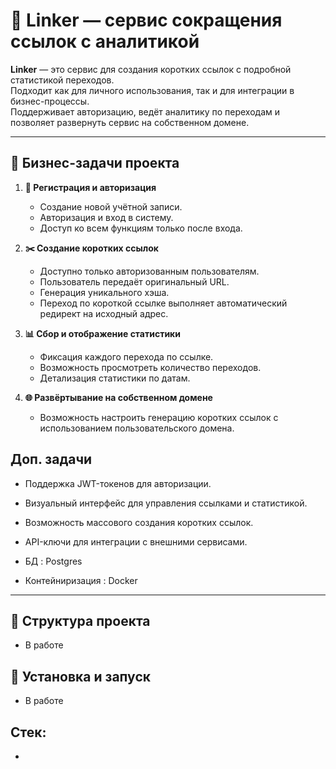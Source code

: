 # 🔗 Linker — сервис сокращения ссылок с аналитикой

**Linker** — это сервис для создания коротких ссылок с подробной статистикой переходов.  
Подходит как для личного использования, так и для интеграции в бизнес-процессы.  
Поддерживает авторизацию, ведёт аналитику по переходам и позволяет развернуть сервис на собственном домене.

---

## 📌 Бизнес-задачи проекта

1. **🔑 Регистрация и авторизация**
   - Создание новой учётной записи.
   - Авторизация и вход в систему.
   - Доступ ко всем функциям только после входа.

2. **✂️ Создание коротких ссылок**
   - Доступно только авторизованным пользователям.
   - Пользователь передаёт оригинальный URL.
   - Генерация уникального хэша.
   - Переход по короткой ссылке выполняет автоматический редирект на исходный адрес.

3. **📊 Сбор и отображение статистики**
   - Фиксация каждого перехода по ссылке.
   - Возможность просмотреть количество переходов.
   - Детализация статистики по датам.

4. **🌐 Развёртывание на собственном домене**
   - Возможность настроить генерацию коротких ссылок с использованием пользовательского домена.

## Доп. задачи
   - Поддержка JWT-токенов для авторизации.

   - Визуальный интерфейс для управления ссылками и статистикой.

   - Возможность массового создания коротких ссылок.

   - API-ключи для интеграции с внешними сервисами.

   - БД : Postgres
   
   - Контейниризация : Docker

---

## 📂 Структура проекта
   - В работе
## 🚀 Установка и запуск
   - В работе
## Стек:
- 
